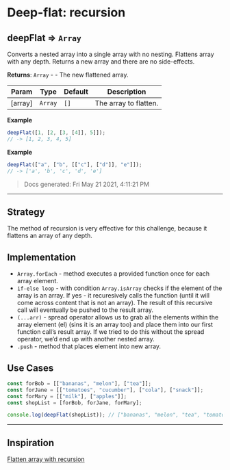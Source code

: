 # Deep-flat: recursion

<!-- BEGIN DOCS -->

<a name="deepFlat"></a>

## deepFlat ⇒ <code>Array</code>

Converts a nested array into a single array with no nesting.
Flattens array with any depth.
Returns a new array and there are no side-effects.

**Returns**: <code>Array</code> - - The new flattened array.

| Param   | Type               | Default         | Description           |
| ------- | ------------------ | --------------- | --------------------- |
| [array] | <code>Array</code> | <code>[]</code> | The array to flatten. |

**Example**

```js
deepFlat([1, [2, [3, [4]], 5]]);
// -> [1, 2, 3, 4, 5]
```

**Example**

```js
deepFlat(["a", ["b", [["c"], ["d"]], "e"]]);
// -> ['a', 'b', 'c', 'd', 'e']
```

> Docs generated: Fri May 21 2021, 4:11:21 PM

<!-- END DOCS -->

---

## Strategy

The method of recursion is very effective for this challenge, because it flattens an array of any depth.

## Implementation

- `Array.forEach` - method executes a provided function once for each array element.
- `if-else loop` - with condition `Array.isArray` checks if the element of the array is an array. If yes - it recuresively calls the function (until it will come across content that is not an array). The result of this recursive call will eventually be pushed to the result array.
- `(...arr)` - spread operator allows us to grab all the elements within the array element (el) (sins it is an array too) and place them into our first function call’s result array. If we tried to do this without the spread operator, we’d end up with another nested array.
- `.push` - method that places element into new array.

## Use Cases

```js
const forBob = [["bananas", "melon"], ["tea"]];
const forJane = [["tomatoes", "cucumber"], ["cola"], ["snack"]];
const forMary = [["milk"], ["apples"]];
const shopList = [forBob, forJane, forMary];

console.log(deepFlat(shopList)); // ["bananas", "melon", "tea", "tomatoes", "cucumber", "cola", "snack", "milk", "apples"]
```

---

## Inspiration

[Flatten array with recursion](https://medium.com/@mccarthyd/what-happens-when-you-flatten-an-array-using-recursion-da2954deece9)

<!--
  was there any code, blog post, video, ... that inspired your solution?
  there's nothing wrong with adapting other people's code, just give them credit!
  and say how it inspired your solution.
-->
